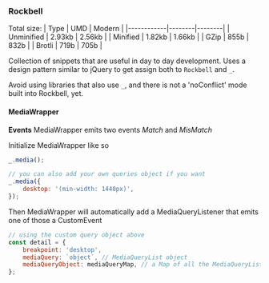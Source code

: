 ### Rockbell

Total size:
| Type | UMD | Modern |
|------------|--------|--------|
| Unminified | 2.93kb | 2.56kb |
| Minified | 1.82kb | 1.66kb |
| GZip | 855b | 832b |
| Brotli | 719b | 705b |

Collection of snippets that are useful in day to day development.
Uses a design pattern similar to jQuery to get assign both to `Rockbell` and `_`.

Avoid using libraries that also use `_`, and there is not a 'noConflict' mode built into Rockbell, yet.

#### MediaWrapper

**Events**
MediaWrapper emits two events
_Match_ and _MisMatch_

Initialize MediaWrapper like so

```js
_.media();

// you can also add your own queries object if you want
_.media({
	desktop: '(min-width: 1440px)',
});
```

Then MediaWrapper will automatically add a MediaQueryListener that emits one of those a CustomEvent

```js
// using the custom query object above
const detail = {
	breakpoint: 'desktop',
	mediaQuery: `object`, // MediaQueryList object
	mediaQueryObject: mediaQueryMap, // a Map of all the MediaQueryLists passed to MediaWrapper
};
```
